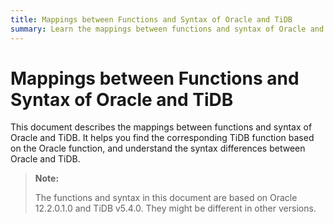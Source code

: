 ```yaml
---
title: Mappings between Functions and Syntax of Oracle and TiDB
summary: Learn the mappings between functions and syntax of Oracle and TiDB
---
```


# Mappings between Functions and Syntax of Oracle and TiDB

This document describes the mappings between functions and syntax of Oracle and TiDB. It helps you find the corresponding TiDB function based on the Oracle function, and understand the syntax differences between Oracle and TiDB.

> **Note:**
>
> The functions and syntax in this document are based on Oracle 12.2.0.1.0 and TiDB v5.4.0. They might be different in other versions.

